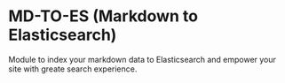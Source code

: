 # MD-TO-ES (Markdown to Elasticsearch)

Module to index your markdown data to Elasticsearch and empower your site with greate search experience.
